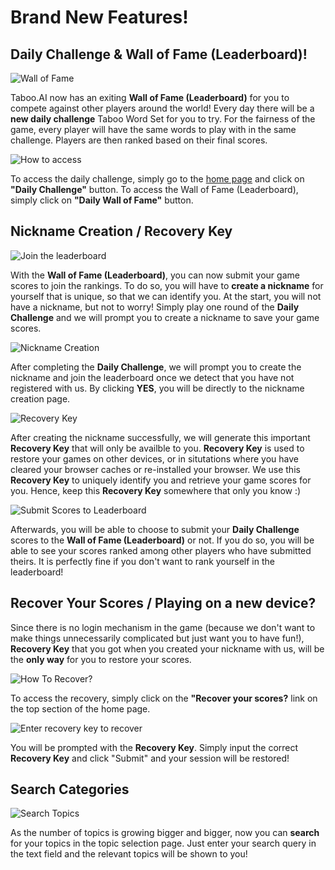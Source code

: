 # **Brand New Features!**

## Daily Challenge & Wall of Fame (Leaderboard)!

![Wall of Fame](/features/feature-img-1.png)

Taboo.AI now has an exiting **Wall of Fame (Leaderboard)** for you to compete against other players around the world! Every day there will be a **new daily challenge** Taboo Word Set for you to try. For the fairness of the game, every player will have the same words to play with in the same challenge. Players are then ranked based on their final scores.

![How to access](/features/feature-img-2.png)

To access the daily challenge, simply go to the [home page](https://taboo-ai.vercel.app) and click on **"Daily Challenge"** button. To access the Wall of Fame (Leaderboard), simply click on **"Daily Wall of Fame"** button.

## Nickname Creation / Recovery Key

![Join the leaderboard](/features/feature-img-3.png)

With the **Wall of Fame (Leaderboard)**, you can now submit your game scores to join the rankings. To do so, you will have to **create a nickname** for yourself that is unique, so that we can identify you. At the start, you will not have a nickname, but not to worry! Simply play one round of the **Daily Challenge** and we will prompt you to create a nickname to save your game scores.

![Nickname Creation](/features/feature-img-4.png)

After completing the **Daily Challenge**, we will prompt you to create the nickname and join the leaderboard once we detect that you have not registered with us. By clicking **YES**, you will be directly to the nickname creation page.


![Recovery Key](/features/feature-img-5.png)

After creating the nickname successfully, we will generate this important **Recovery Key** that will only be availble to you. **Recovery Key** is used to restore your games on other devices, or in situtations where you have cleared your browser caches or re-installed your browser. We use this **Recovery Key** to uniquely identify you and retrieve your game scores for you. Hence, keep this **Recovery Key** somewhere that only you know :)

![Submit Scores to Leaderboard](/features/feature-img-6.png)

Afterwards, you will be able to choose to submit your **Daily Challenge** scores to the **Wall of Fame (Leaderboard)** or not. If you do so, you will be able to see your scores ranked among other players who have submitted theirs. It is perfectly fine if you don't want to rank yourself in the leaderboard!

## Recover Your Scores / Playing on a new device?

Since there is no login mechanism in the game (because we don't want to make things unnecessarily complicated but just want you to have fun!), **Recovery Key** that you got when you created your nickname with us, will be the **only way** for you to restore your scores.

![How To Recover?](/features/feature-img-7.png)

To access the recovery, simply click on the **"Recover your scores?** link on the top section of the home page.

![Enter recovery key to recover](/features/feature-img-8.png)

You will be prompted with the **Recovery Key**. Simply input the correct **Recovery Key** and click "Submit" and your session will be restored!

## Search Categories

![Search Topics](/features/feature-img-9.png)

As the number of topics is growing bigger and bigger, now you can **search** for your topics in the topic selection page. Just enter your search query in the text field and the relevant topics will be shown to you!